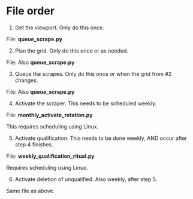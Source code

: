 # File order

1. Get the viewport. Only do this once.

File: **queue_scrape.py**

2. Plan the grid. Only do this once or as needed.

File: Also **queue_scrape.py**

3. Queue the scrapes. Only do this once or when the grid from #2 changes.

File: Also **queue_scrape.py**

4. Activate the scraper. This needs to be scheduled weekly.

File: **monthly_activate_rotation.py**

This requires scheduling using Linux.

5. Activate qualification. This needs to be done weekly, AND occur after step 4 finishes.

File: **weekly_qualification_ritual.py**

Requires scheduling using Linux.

6. Activate deletion of unqualified. Also weekly, after step 5.

Same file as above.